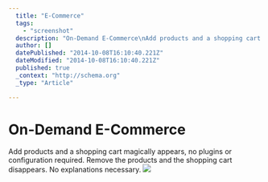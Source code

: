 ```yaml
---
  title: "E-Commerce"
  tags: 
    - "screenshot"
  description: "On-Demand E-Commerce\nAdd products and a shopping cart magically appears, no plugins or configuration required. Remove the products and the shopping cart disappe"
  author: []
  datePublished: "2014-10-08T16:10:40.221Z"
  dateModified: "2014-10-08T16:10:40.221Z"
  published: true
  _context: "http://schema.org"
  _type: "Article"

---
```

# On-Demand E-Commerce

Add products and a shopping cart magically appears, no plugins or configuration required. Remove the products and the shopping cart disappears. No explanations necessary.
![](https://s3-us-west-2.amazonaws.com/cdn.thegrid.io/posts/Products-mmmm.jpg)